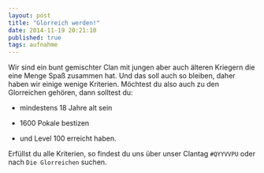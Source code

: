 ```yaml
---
layout: post
title: "Glorreich werden!"
date: 2014-11-19 20:21:10
published: true
tags: aufnahme
---
```


Wir sind ein bunt gemischter Clan mit jungen aber auch älteren
Kriegern die eine Menge Spaß zusammen hat. Und das soll auch so
bleiben, daher haben wir einige wenige Kriterien.
Möchtest du also auch zu den Glorreichen gehören, dann solltest du:

* mindestens 18 Jahre alt sein

* 1600 Pokale bestizen

* und Level 100 erreicht haben.

Erfüllst du alle Kriterien, so findest du uns über
unser Clantag `#QYYVVPU` oder nach `Die Glorreichen` suchen.